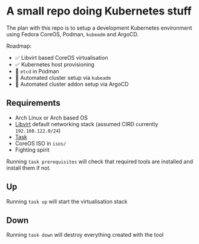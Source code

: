 # A small repo doing Kubernetes stuff

The plan with this repo is to setup a development Kubernetes environment using Fedora CoreOS, Podman, `kubeadm` and ArgoCD.

Roadmap:

 - ✅ Libvirt based CoreOS virtualisation
 - ✅ Kubernetes host provisioning
 - 🚧 `etcd` in Podman
 - 🚧 Automated cluster setup via `kubeadm`
 - 🚧 Automated cluster addon setup via ArgoCD

## Requirements

- Arch Linux or Arch based OS
- [Libvirt](https://libvirt.org/) default networking stack (assumed CIRD currently `192.168.122.0/24`)
- [Task](https://taskfile.dev/)
- CoreOS ISO in `isos/`
- Fighting spirit

Running `task prerequisites` will check that required tools are installed and install them if not.

## Up

Running `task up` will start the virtualisation stack

## Down

Running `task down` will destroy everything created with the tool
